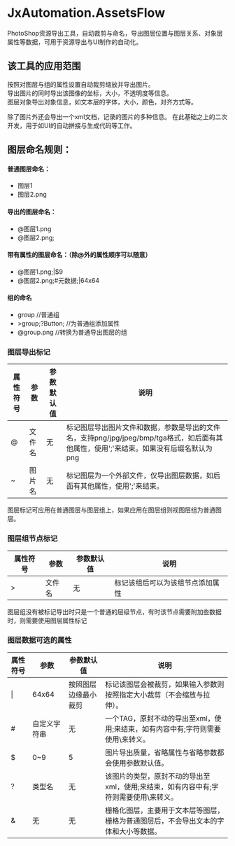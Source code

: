 # JxAutomation.AssetsFlow
 PhotoShop资源导出工具，自动裁剪与命名，导出图层位置与图层关系、对象层属性等数据，可用于资源导出与UI制作的自动化。

## 该工具的应用范围
按照对图层与组的属性设置自动裁剪缩放并导出图片。  
导出图片的同时导出该图像的坐标，大小，不透明度等信息。  
图层对象导出对象信息，如文本层的字体，大小，颜色，对齐方式等。

除了图片外还会导出一个xml文档，记录的图片的多种信息。
在此基础之上的二次开发，用于如UI的自动拼接与生成代码等工作。

## 图层命名规则：  
#### 普通图层命名：
* 图层1  
* 图层2.png  
#### 导出的图层命名：
* @图层1.png  
* @图层2.png;  
#### 带有属性的图层命名：（除@外的属性顺序可以随意）  
* @图层1.png;|$9  
* @图层2.png;#元数据;|64x64   
#### 组的命名
* group //普通组
* \>group;?Button; //为普通组添加属性
* @group.png //转换为普通导出图层的组
### 图层导出标记
属性符号|参数|参数默认值|说明
--|--|--|--
@|文件名|无|标记图层导出图片文件和数据，参数是导出的文件名，支持png/jpg/jpeg/bmp/tga格式，如后面有其他属性，使用';'来结束。如果没有后缀名默认为png
~|图片名|无|标记图层为一个外部文件，仅导出图层数据，如后面有其他属性，使用';'来结束。

图层标记可应用在普通图层与图层组上，如果应用在图层组则视图层组为普通图层。

### 图层组节点标记
属性符号|参数|参数默认值|说明
--|--|--|--
\>|文件名|无|标记该组后可以为该组节点添加属性

图层组没有被标记导出时只是一个普通的层级节点，有时该节点需要附加些数据时，则需要使用图层属性标记  

### 图层数据可选的属性
属性符号|参数|参数默认值|说明
--|--|--|--
\||64x64|按照图层边缘最小裁剪|标记该图层会被裁剪，如果输入参数则按照指定大小裁剪（不会缩放与拉伸）。
\#|自定义字符串|无|一个TAG，原封不动的导出至xml，使用;来结束，如有内容中有;字符则需要使用\\来转义。
$|0~9|5|图片导出质量，省略属性与省略参数都会使用参数默认值。  
?|类型名|无|该图片的类型，原封不动的导出至xml，使用;来结束，如有内容中有;字符则需要使用\\来转义。
&|无|无|栅格化图层，主要用于文本层等图层，栅格为普通图层后，不会导出文本的字体和大小等数据。


